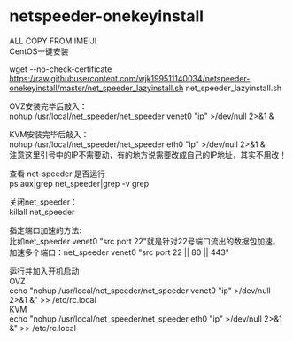 # netspeeder-onekeyinstall  
ALL COPY FROM IMEIJI  
CentOS一键安装  

wget --no-check-certificate https://raw.githubusercontent.com/wjk199511140034/netspeeder-onekeyinstall/master/net_speeder_lazyinstall.sh
net_speeder_lazyinstall.sh  

OVZ安装完毕后敲入：  
nohup /usr/local/net_speeder/net_speeder venet0 "ip" >/dev/null 2>&1 &  

KVM安装完毕后敲入：  
nohup /usr/local/net_speeder/net_speeder eth0 "ip" >/dev/null 2>&1 &  
注意这里引号中的IP不需要动，有的地方说需要改成自己的IP地址，其实不用改！  

查看 net-speeder 是否运行  
ps aux|grep net_speeder|grep -v grep  

关闭net_speeder：  
killall net_speeder  

指定端口加速的方法:  
比如net_speeder venet0 "src port 22"就是针对22号端口流出的数据包加速。  
加速多个端口：net_speeder venet0 "src port 22 || 80 || 443"  

运行并加入开机启动  
OVZ  
echo "nohup /usr/local/net_speeder/net_speeder venet0 "ip" >/dev/null 2>&1 &" >> /etc/rc.local  
KVM  
echo "nohup /usr/local/net_speeder/net_speeder eth0 "ip" >/dev/null 2>&1 &" >> /etc/rc.local  




